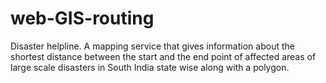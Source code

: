 # web-GIS-routing
Disaster helpline. 
A mapping service that gives information about the shortest distance between the start and the end point of affected areas of large scale disasters in South India state wise along with a polygon.

